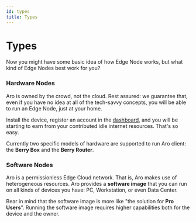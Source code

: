 ```yaml
---
id: types
title: Types
---
```


# Types

Now you might have some basic idea of how Edge Node works, but what kind of Edge Nodes best work for you?  

### Hardware Nodes

Aro is owned by the crowd, not the cloud. Rest assured: we guarantee that, even if you have no idea at all of the tech-savvy concepts, you will be able to run an Edge Node, just at your home. 

Install the device, register an account in the [dashboard](https://dashboard.Aro.network), and you will be starting to earn from your contributed idle internet resources. That's so easy. 

Currently two specific models of hardware are supported to run Aro client: the **Berry Box** and the **Berry Router**.  

### Software Nodes

Aro is a permissionless Edge Cloud network. That is, Aro makes use of heterogeneous resources. Aro provides a **software image** that you can run on all kinds of devices you have: PC, Workstation, or even Data Center. 

Bear in mind that the software image is more like "the solution for **Pro Users**". Running the software image requires higher capabilities both for the device and the owner.